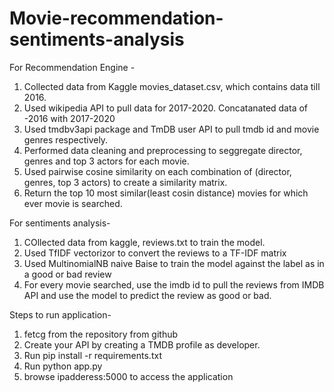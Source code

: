 # Movie-recommendation-sentiments-analysis

For Recommendation Engine -
1. Collected data from Kaggle movies_dataset.csv, which contains data till 2016.
2. Used wikipedia API to pull data for 2017-2020. Concatanated data of -2016 with 2017-2020
3. Used tmdbv3api package and TmDB user API to pull tmdb id and movie genres respectively.
4. Performed data cleaning and preprocessing to seggregate director, genres and top 3 actors for each movie.
5. Used pairwise cosine similarity on each combination of (director, genres, top 3 actors) to create a similarity matrix.
6. Return the top 10 most similar(least cosin distance) movies for which ever movie is searched.


For sentiments analysis- 
1. COllected data from kaggle, reviews.txt to train the model.
2. Used TfIDF vectorizor to convert the reviews to a TF-IDF matrix
3. Used MultinomialNB naive Baise to train the model against the label as in a good or bad review
4. For every movie searched, use the imdb id to pull the reviews from IMDB API and use the model to predict the review as good or bad.

Steps to run application-
1. fetcg from the repository from github
2. Create your API by creating a TMDB profile as developer. 
4. Run pip install -r requirements.txt
5. Run python app.py
6. browse ipadderess:5000 to access the application 


